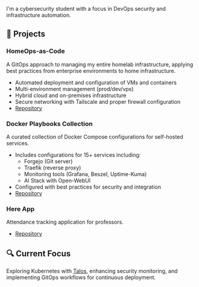 
I'm a cybersecurity student with a focus in DevOps security and infrastructure automation.

## 🚀 Projects

### HomeOps-as-Code
A GitOps approach to managing my entire homelab infrastructure, applying best practices from enterprise environments to home infrastructure.

- Automated deployment and configuration of VMs and containers
- Multi-environment management (prod/dev/vps)
- Hybrid cloud and on-premises infrastructure
- Secure networking with Tailscale and proper firewall configuration
- [Repository](https://github.com/Po3Tato/HomeOps-as-Code)

### Docker Playbooks Collection
A curated collection of Docker Compose configurations for self-hosted services.

- Includes configurations for 15+ services including:
  - Forgejo (Git server)
  - Traefik (reverse proxy)
  - Monitoring tools (Grafana, Beszel, Uptime-Kuma)
  - AI Stack with Open-WebUI
- Configured with best practices for security and integration
- [Repository](https://github.com/Po3Tato/docker-playbooks)

### Here App
Attendance tracking application for professors.

- [Repository](https://github.com/Po3Tato/Here-App)

## 🔍 Current Focus
Exploring Kubernetes with [Talos](https://www.talos.dev/), enhancing security monitoring, and implementing GitOps workflows for continuous deployment.
